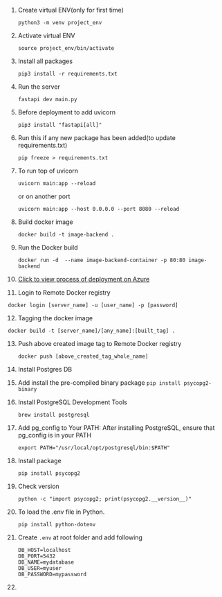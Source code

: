 1. Create virtual ENV(only for first time)
   ```
   python3 -m venv project_env
   ```

2. Activate virtual ENV
   ```
   source project_env/bin/activate
   ```

3. Install all packages
   ```
   pip3 install -r requirements.txt
   ```

4. Run the server
   ```
   fastapi dev main.py 
   ```

5. Before deployment to add uvicorn
   ```
   pip3 install "fastapi[all]"
   ```

6. Run this if any new package has been added(to update requirements.txt)
   ```
   pip freeze > requirements.txt
   ```

7. To run top of uvicorn
   ```
   uvicorn main:app --reload
   ```
   or on another port
   ```
   uvicorn main:app --host 0.0.0.0 --port 8080 --reload
   ```

8. Build docker image
   ```
   docker build -t image-backend .
   ```

9. Run the Docker build
    ```
    docker run -d  --name image-backend-container -p 80:80 image-backend
    ```

10. [Click to view process of deployment on Azure](https://youtu.be/HyCO6nMdxC0?si=nKh9u1vAdoBHJV13)

11. Login to Remote Docker registry
   ```
   docker login [server_name] -u [user_name] -p [password]
   ```

12. Tagging the docker image
   ```
   docker build -t [server_name]/[any_name]:[built_tag] .
   ```

13. Push above created image tag to Remote Docker registry
    ```
    docker push [above_created_tag_whole_name]
    ```

14. Install Postgres DB
   1.  Add install the pre-compiled binary package
      ```
      pip install psycopg2-binary
      ```
   2. Install PostgreSQL Development Tools
      ```
      brew install postgresql
      ```
   3. Add pg_config to Your PATH: After installing PostgreSQL, ensure that pg_config is in your PATH
      ```
      export PATH="/usr/local/opt/postgresql/bin:$PATH"
      ```
   4. Install package
      ```
      pip install psycopg2
      ```
   5. Check version
      ```
      python -c "import psycopg2; print(psycopg2.__version__)"
      ```
15. To load the .env file in Python.
    ```
    pip install python-dotenv
    ```

16. Create `.env` at root folder and add following
      ```.env
      DB_HOST=localhost
      DB_PORT=5432
      DB_NAME=mydatabase
      DB_USER=myuser
      DB_PASSWORD=mypassword
      ```
   
17. 